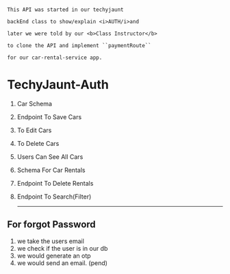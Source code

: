 
```####

This API was started in our techyjaunt 

backEnd class to show/explain <i>AUTH/i>and 

later we were told by our <b>Class Instructor</b>

to clone the API and implement ``paymentRoute`` 

for our car-rental-service app. 

```

# TechyJaunt-Auth
1. Car Schema
2. Endpoint To Save Cars
3. To Edit Cars
4. To Delete Cars
5. Users Can See All Cars
6. Schema For Car Rentals
7. Endpoint To Delete Rentals 
8. Endpoint To Search(Filter)
   
   -----

## For forgot Password
1. we take the users email
2. we check if the user is in our db
3. we would generate an otp
4. we would send an email. (pend)
